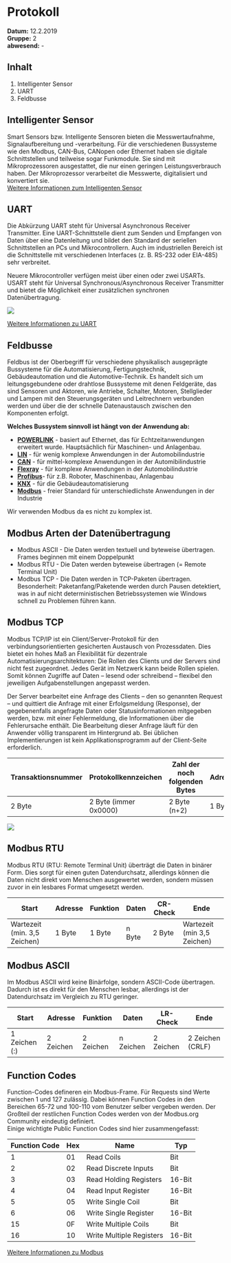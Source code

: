 # Protokoll  
**Datum:** 12.2.2019  
**Gruppe:** 2  
**abwesend:** -  
  
## Inhalt  
1. Intelligenter Sensor
1. UART
1. Feldbusse  
  
## Intelligenter Sensor  
Smart Sensors bzw. Intelligente Sensoren bieten die Messwertaufnahme, Signalaufbereitung und -verarbeitung. Für die verschiedenen Bussysteme wie den Modbus, CAN-Bus, CANopen oder Ethernet haben sie digitale Schnittstellen und teilweise sogar Funkmodule. Sie sind mit Mikroprozessoren ausgestattet, die nur einen geringen Leistungsverbrauch haben. Der Mikroprozessor verarbeitet die Messwerte, digitalisiert und konvertiert sie.  
[Weitere Informationen zum Intelligenten Sensor](https://de.wikipedia.org/wiki/Smart-Sensor)  
  
  
## UART
Die Abkürzung UART steht für Universal Asynchronous Receiver Transmitter. Eine UART-Schnittstelle dient zum Senden und Empfangen von Daten über eine Datenleitung und bildet den Standard der seriellen Schnittstellen an PCs und Mikrocontrollern. Auch im industriellen Bereich ist die Schnittstelle mit verschiedenen Interfaces (z. B. RS-232 oder EIA-485) sehr verbreitet.  
  
Neuere Mikrocontroller verfügen meist über einen oder zwei USARTs. USART steht für Universal Synchronous/Asynchronous Receiver Transmitter und bietet die Möglichkeit einer zusätzlichen synchronen Datenübertragung.  
  
![](https://upload.wikimedia.org/wikipedia/commons/f/f3/RS-232_timing.svg)
  
[Weitere Informationen zu UART](https://de.wikipedia.org/wiki/Universal_Asynchronous_Receiver_Transmitter)
  
  
## Feldbusse  
Feldbus ist der Oberbegriff für verschiedene physikalisch ausgeprägte Bussysteme für die Automatisierung, Fertigungstechnik, Gebäudeautomation und die Automotive-Technik. Es handelt sich um leitungsgebundene oder drahtlose Bussysteme mit denen Feldgeräte, das sind Sensoren und Aktoren, wie Antriebe, Schalter, Motoren, Stellglieder und Lampen mit den Steuerungsgeräten und Leitrechnern verbunden werden und über die der schnelle Datenaustausch zwischen den Komponenten erfolgt.  
  
**Welches Bussystem sinnvoll ist hängt von der Anwendung ab:**  

* **[POWERLINK](https://de.wikipedia.org/wiki/Ethernet_Powerlink)** - basiert auf Ethernet, das für Echtzeitanwendungen erweitert wurde. Hauptsächlich für Maschinen- und Anlagenbau. 
* **[LIN](https://de.wikipedia.org/wiki/Local_Interconnect_Network)** - für wenig komplexe Anwendungen in der Automobilindustrie
* **[CAN](https://de.wikipedia.org/wiki/Controller_Area_Network)** - für mittel-komplexe Anwendungen in der Automibilindustrie
* **[Flexray](https://de.wikipedia.org/wiki/FlexRay)** - für komplexe Anwendungen in der Automobilindustrie
* **[Profibus](https://de.wikipedia.org/wiki/Profibus)**- für z.B. Roboter, Maschinenbau, Anlagenbau
* **[KNX](https://de.wikipedia.org/wiki/KNX-Standard)** - für die Gebäudeautomatisierung
* **[Modbus](https://de.wikipedia.org/wiki/Modbus)** - freier Standard für unterschiedlichste Anwendungen in der Industrie  
  
Wir verwenden Modbus da es nicht zu komplex ist.  
  
## Modbus Arten der Datenübertragung  
* Modbus ASCII - Die Daten werden textuell und byteweise übertragen. Frames beginnen mit einem Doppelpunkt
* Modbus RTU - Die Daten werden byteweise übertragen (= Remote Terminal Unit)
* Modbus TCP - Die Daten werden in TCP-Paketen übertragen. Besonderheit: Paketanfang/Paketende werden durch Pausen detektiert, was in auf nicht deterministischen Betriebssystemen wie Windows schnell zu Problemen führen kann.  
  
## Modbus TCP  
Modbus TCP/IP ist ein Client/Server-Protokoll für den verbindungsorientierten gesicherten Austausch von Prozessdaten. Dies bietet ein hohes Maß an Flexibilität für dezentrale Automatisierungsarchitekturen: Die Rollen des Clients und der Servers sind nicht fest zugeordnet. Jedes Gerät im Netzwerk kann beide Rollen spielen. Somit können Zugriffe auf Daten – lesend oder schreibend – flexibel den jeweiligen Aufgabenstellungen angepasst werden.  
  
Der Server bearbeitet eine Anfrage des Clients – den so genannten Request – und quittiert die Anfrage mit einer Erfolgsmeldung (Response), der gegebenenfalls angefragte Daten oder Statusinformationen mitgegeben werden, bzw. mit einer Fehlermeldung, die Informationen über die Fehlerursache enthält. Die Bearbeitung dieser Anfrage läuft für den Anwender völlig transparent im Hintergrund ab. Bei üblichen Implementierungen ist kein Applikationsprogramm auf der Client-Seite erforderlich.  
  
Transaktionsnummer | Protokollkennzeichen | Zahl der noch folgenden Bytes | Adresse | Funktion | Daten
------|---------|----------|-------|----------|------
2 Byte|2 Byte (immer 0x0000)|2 Byte (n+2)|1 Byte|1 Byte|n Byte  
  
![](https://www.kynetics.com/docs/2018/images/xmasterSlave.png.pagespeed.ic.KpoegtBDIi.png)  
  
## Modbus RTU
Modbus RTU (RTU: Remote Terminal Unit) überträgt die Daten in binärer Form. Dies sorgt für einen guten Datendurchsatz, allerdings können die Daten nicht direkt vom Menschen ausgewertet werden, sondern müssen zuvor in ein lesbares Format umgesetzt werden. 
  
Start | Adresse | Funktion | Daten | CR-Check | Ende
------|---------|----------|-------|----------|------
Wartezeit (min. 3,5 Zeichen)|1 Byte|1 Byte|n Byte|2 Byte|Wartezeit (min 3,5 Zeichen) 
  
## Modbus ASCII  
Im Modbus ASCII wird keine Binärfolge, sondern ASCII-Code übertragen. Dadurch ist es direkt für den Menschen lesbar, allerdings ist der Datendurchsatz im Vergleich zu RTU geringer.  
  
Start | Adresse | Funktion | Daten | LR-Check | Ende
------|---------|----------|-------|----------|------
1 Zeichen (:)|2 Zeichen|2 Zeichen|n Zeichen|2 Zeichen|2 Zeichen (CRLF)  
  

## Function Codes
Function-Codes defineren ein Modbus-Frame. Für Requests sind Werte zwischen 1 und 127 zulässig. Dabei können Function Codes in den Bereichen 65-72 und 100-110 vom Benutzer selber vergeben werden. Der Großteil der restlichen Function Codes werden von der Modbus.org Community eindeutig definiert.  
Einige wichtigte Public Function Codes sind hier zusammengefasst:

Function Code | Hex | Name | Typ
--------------- | --------- | --------- | ---
1 | 01 | Read Coils | Bit
2 | 02 | Read Discrete Inputs | Bit
3 | 03 | Read Holding Registers | 16-Bit
4 | 04 | Read Input Register | 16-Bit
5 | 05 | Write Single Coil | Bit
6 | 06 | Write Single Register | 16-Bit 
15| 0F | Write Multiple Coils |	Bit
16| 10 | Write Multiple Registers | 16-Bit  
  
[Weitere Informationen zu Modbus](https://de.wikipedia.org/wiki/Modbus)
